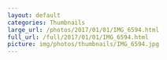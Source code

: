 ```yaml
---
layout: default
categories: Thumbnails
large_url: /photos/2017/01/01/IMG_6594.html
full_url: /full/2017/01/01/IMG_6594.html
picture: img/photos/thumbnails/IMG_6594.jpg
---
```

